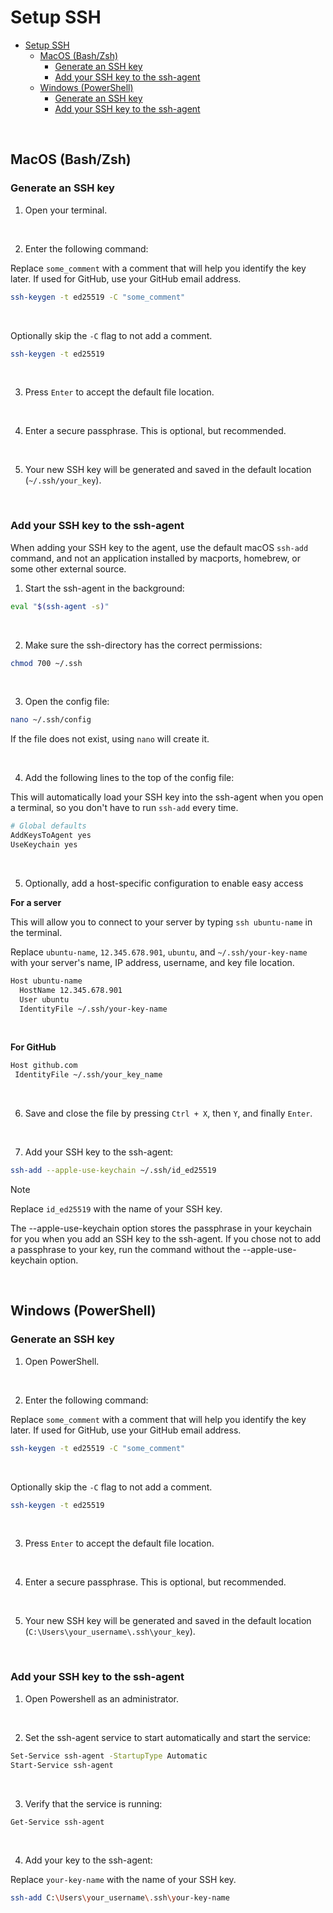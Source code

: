 # Setup SSH

- [Setup SSH](#setup-ssh)
  - [MacOS (Bash/Zsh)](#macos-bashzsh)
    - [Generate an SSH key](#generate-an-ssh-key)
    - [Add your SSH key to the ssh-agent](#add-your-ssh-key-to-the-ssh-agent)
  - [Windows (PowerShell)](#windows-powershell)
    - [Generate an SSH key](#generate-an-ssh-key-1)
    - [Add your SSH key to the ssh-agent](#add-your-ssh-key-to-the-ssh-agent-1)

<br>

## MacOS (Bash/Zsh)

### Generate an SSH key

1. Open your terminal.

<br>

2. Enter the following command:

Replace `some_comment` with a comment that will help you identify the key later. If used for GitHub, use your GitHub email address.

```sh
ssh-keygen -t ed25519 -C "some_comment"
```

<br>

Optionally skip the `-C` flag to not add a comment.

```sh
ssh-keygen -t ed25519
```

<br>

3. Press `Enter` to accept the default file location.

<br>

4. Enter a secure passphrase. This is optional, but recommended.

<br>

5. Your new SSH key will be generated and saved in the default location (`~/.ssh/your_key`).

<br>

### Add your SSH key to the ssh-agent

When adding your SSH key to the agent, use the default macOS `ssh-add` command, and not an application installed by macports, homebrew, or some other external source.

1. Start the ssh-agent in the background:

```sh
eval "$(ssh-agent -s)"
```

<br>

2. Make sure the ssh-directory has the correct permissions:

```sh
chmod 700 ~/.ssh
```

<br>

3. Open the config file:

```sh
nano ~/.ssh/config
```

If the file does not exist, using `nano` will create it.

<br>

4. Add the following lines to the top of the config file:

This will automatically load your SSH key into the ssh-agent when you open a terminal, so you don't have to run `ssh-add` every time.

```sh
# Global defaults
AddKeysToAgent yes
UseKeychain yes
```

<br>

5. Optionally, add a host-specific configuration to enable easy access

**For a server**

This will allow you to connect to your server by typing `ssh ubuntu-name` in the terminal. 

Replace `ubuntu-name`, `12.345.678.901`, `ubuntu`, and `~/.ssh/your-key-name` with your server's name, IP address, username, and key file location.

```sh
Host ubuntu-name
  HostName 12.345.678.901
  User ubuntu
  IdentityFile ~/.ssh/your-key-name
```

<br>

**For GitHub**

```sh
Host github.com
 IdentityFile ~/.ssh/your_key_name
```

<br>

6. Save and close the file by pressing `Ctrl + X`, then `Y`, and finally `Enter`.

<br>

7. Add your SSH key to the ssh-agent:

```sh
ssh-add --apple-use-keychain ~/.ssh/id_ed25519
```

> [!NOTE]
> Replace `id_ed25519` with the name of your SSH key.
>
> The --apple-use-keychain option stores the passphrase in your keychain for you when you add an SSH key to the ssh-agent. If you chose not to add a passphrase to your key, run the command without the --apple-use-keychain option.

<br>

## Windows (PowerShell)

### Generate an SSH key

1. Open PowerShell.

<br>

2. Enter the following command:

Replace `some_comment` with a comment that will help you identify the key later. If used for GitHub, use your GitHub email address.

```sh
ssh-keygen -t ed25519 -C "some_comment"
```

<br>

Optionally skip the `-C` flag to not add a comment.

```sh
ssh-keygen -t ed25519
```

<br>

3. Press `Enter` to accept the default file location.

<br>

4. Enter a secure passphrase. This is optional, but recommended.

<br>

5. Your new SSH key will be generated and saved in the default location (`C:\Users\your_username\.ssh\your_key`).

<br>

### Add your SSH key to the ssh-agent

1. Open Powershell as an administrator.

<br>

2. Set the ssh-agent service to start automatically and start the service:

```sh
Set-Service ssh-agent -StartupType Automatic
Start-Service ssh-agent
```

<br>

3. Verify that the service is running:

```sh
Get-Service ssh-agent
```

<br>

4. Add your key to the ssh-agent:

Replace `your-key-name` with the name of your SSH key.

```sh
ssh-add C:\Users\your_username\.ssh\your-key-name
```

<br>